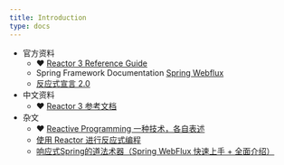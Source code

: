 ```yaml
---
title: Introduction
type: docs
---
```




- 官方资料
  - ❤ [Reactor 3 Reference Guide](https://projectreactor.io/docs/core/release/reference/)
  - Spring Framework Documentation [Spring Webflux](https://docs.spring.io/spring/docs/current/spring-framework-reference/web-reactive.html#spring-webflux)
  - [反应式宣言 2.0](https://www.reactivemanifesto.org/zh-CN)
- 中文资料
  - ❤ [Reactor 3 参考文档](http://htmlpreview.github.io/?https://github.com/get-set/reactor-core/blob/master-zh/src/docs/index.html)
- 杂文
  - ❤ [Reactive Programming 一种技术，各自表述](http://www.imooc.com/article/46306)
  - [使用 Reactor 进行反应式编程](https://www.ibm.com/developerworks/cn/java/j-cn-with-reactor-response-encode/index.html)
  - [响应式Spring的道法术器（Spring WebFlux 快速上手 + 全面介绍）](https://blog.51cto.com/liukang/2090163)